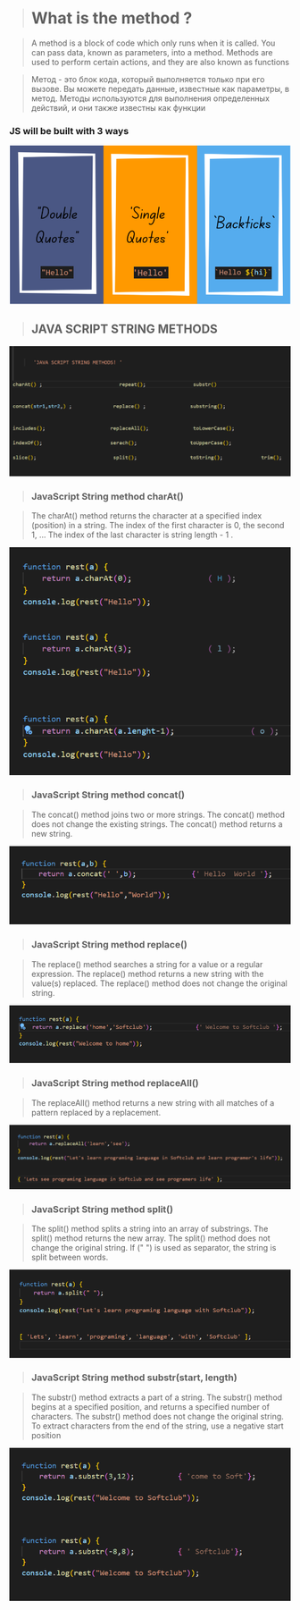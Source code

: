 > # What is the method ?

 >A method is a block of code which only runs when it is called. 
 You can pass data, known as parameters, into a method. 
 Methods are used to perform certain actions, and they are
 also known as functions 

 >Метод - это блок кода, который выполняется только при его вызове. 
 Вы можете передать данные, известные как параметры, в метод. 
 Методы используются для выполнения определенных действий, и они
 также известны как функции

### JS will be built with 3 ways

![](/images/Screenshot_1.png)

> ## JAVA SCRIPT STRING METHODS 

![](/images/Screenshot_2.png)

>### JavaScript String method charAt()

 >The charAt() method returns the character at a specified index (position) in a string.
The index of the first character is 0, the second 1, ...
The index of the last character is string length - 1 .

![](/images/Screenshot_3.png)

>### JavaScript String method concat() 

 >The concat() method joins two or more strings.
The concat() method does not change the existing strings.
The concat() method returns a new string. 

![](/images/Screenshot_4.png) 


>### JavaScript String method replace() 

 >The replace() method searches a string for a value or a regular expression.
 The replace() method returns a new string with the value(s) replaced.
 The replace() method does not change the original string.

 ![](/images/Screenshot_5.png) 


>### JavaScript String method replaceAll() 

 >The replaceAll() method returns a new string with all matches of a pattern replaced by
a replacement.

![](/images/Screenshot_6.png) 


>### JavaScript String method split() 

 >The split() method splits a string into an array of substrings. The split() method returns the new
array. The split() method does not change the original string. If (" ") is used as separator, the string
is split between words.

![](/images/Screenshot_7.png)


>### JavaScript String method substr(start, length)

 >The substr() method extracts a part of a string.
The substr() method begins at a specified position, and returns a specified number of characters.
The substr() method does not change the original string.
To extract characters from the end of the string, use a negative start position

![](/images/Screenshot_8.png)